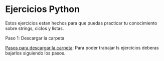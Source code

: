 # Ejercicios Python

Estos ejercicios estan hechos para que puedas practicar tu conocimiento sobre strings, ciclos y listas.

Paso 1: Descargar la carpeta

<a href=''>Pasos para descargar la carpeta</a>: Para poder trabajar ls ejercicios deberas bajarlos siguiendo los pasos.
